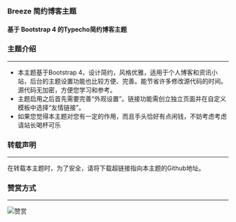 ### Breeze 简约博客主题
#### 基于 Bootstrap 4 的Typecho简约博客主题

### 主题介绍
----------
 - 本主题基于Bootstrap 4，设计简约，风格优雅，适用于个人博客和资讯小站，后台的主题设置功能也比较方便、完善。能节省许多修改源代码的时间。源代码无加密，方便您学习和参考。
 - 主题启用之后首先需要完善“外观设置”。链接功能需创立独立页面并在自定义模板中选择“友情链接”。
 - 如果您觉得本主题对您有一定的作用，而且手头恰好有点闲钱，不妨考虑考虑请站长喝杯可乐

### 转载声明
----------
在转载本主题时，为了安全，请将下载超链接指向本主题的Github地址。

### 赞赏方式
----------
![赞赏](https://i.loli.net/2020/04/05/CdJlrByEo5RZh6c.jpg "赞赏")


